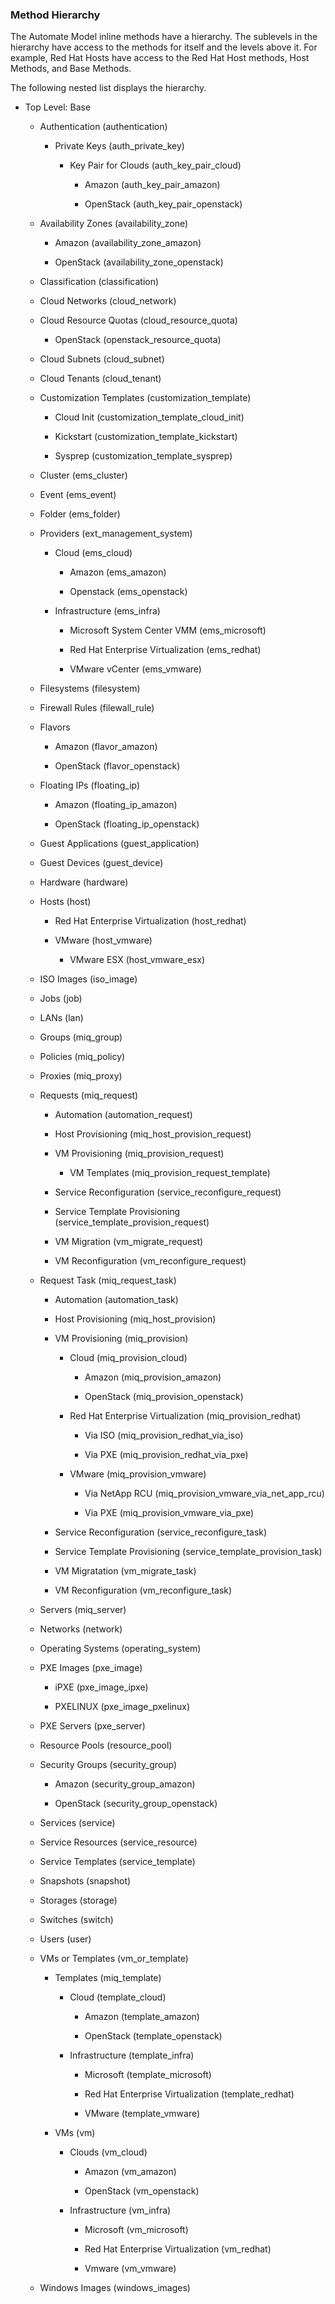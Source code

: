### Method Hierarchy

The Automate Model inline methods have a hierarchy. The sublevels in the
hierarchy have access to the methods for itself and the levels above it.
For example, Red Hat Hosts have access to the Red Hat Host methods, Host
Methods, and Base Methods.

The following nested list displays the hierarchy.

  - Top Level: Base

      - Authentication (authentication)

          - Private Keys (auth\_private\_key)

              - Key Pair for Clouds (auth\_key\_pair\_cloud)

                  - Amazon (auth\_key\_pair\_amazon)

                  - OpenStack (auth\_key\_pair\_openstack)

      - Availability Zones (availability\_zone)

          - Amazon (availability\_zone\_amazon)

          - OpenStack (availability\_zone\_openstack)

      - Classification (classification)

      - Cloud Networks (cloud\_network)

      - Cloud Resource Quotas (cloud\_resource\_quota)

          - OpenStack (openstack\_resource\_quota)

      - Cloud Subnets (cloud\_subnet)

      - Cloud Tenants (cloud\_tenant)

      - Customization Templates (customization\_template)

          - Cloud Init (customization\_template\_cloud\_init)

          - Kickstart (customization\_template\_kickstart)

          - Sysprep (customization\_template\_sysprep)

      - Cluster (ems\_cluster)

      - Event (ems\_event)

      - Folder (ems\_folder)

      - Providers (ext\_management\_system)

          - Cloud (ems\_cloud)

              - Amazon (ems\_amazon)

              - Openstack (ems\_openstack)

          - Infrastructure (ems\_infra)

              - Microsoft System Center VMM (ems\_microsoft)

              - Red Hat Enterprise Virtualization (ems\_redhat)

              - VMware vCenter (ems\_vmware)

      - Filesystems (filesystem)

      - Firewall Rules (filewall\_rule)

      - Flavors

          - Amazon (flavor\_amazon)

          - OpenStack (flavor\_openstack)

      - Floating IPs (floating\_ip)

          - Amazon (floating\_ip\_amazon)

          - OpenStack (floating\_ip\_openstack)

      - Guest Applications (guest\_application)

      - Guest Devices (guest\_device)

      - Hardware (hardware)

      - Hosts (host)

          - Red Hat Enterprise Virtualization (host\_redhat)

          - VMware (host\_vmware)

              - VMware ESX (host\_vmware\_esx)

      - ISO Images (iso\_image)

      - Jobs (job)

      - LANs (lan)

      - Groups (miq\_group)

      - Policies (miq\_policy)

      - Proxies (miq\_proxy)

      - Requests (miq\_request)

          - Automation (automation\_request)

          - Host Provisioning (miq\_host\_provision\_request)

          - VM Provisioning (miq\_provision\_request)

              - VM Templates (miq\_provision\_request\_template)

          - Service Reconfiguration (service\_reconfigure\_request)

          - Service Template Provisioning
            (service\_template\_provision\_request)

          - VM Migration (vm\_migrate\_request)

          - VM Reconfiguration (vm\_reconfigure\_request)

      - Request Task (miq\_request\_task)

          - Automation (automation\_task)

          - Host Provisioning (miq\_host\_provision)

          - VM Provisioning (miq\_provision)

              - Cloud (miq\_provision\_cloud)

                  - Amazon (miq\_provision\_amazon)

                  - OpenStack (miq\_provision\_openstack)

              - Red Hat Enterprise Virtualization
                (miq\_provision\_redhat)

                  - Via ISO (miq\_provision\_redhat\_via\_iso)

                  - Via PXE (miq\_provision\_redhat\_via\_pxe)

              - VMware (miq\_provision\_vmware)

                  - Via NetApp RCU
                    (miq\_provision\_vmware\_via\_net\_app\_rcu)

                  - Via PXE (miq\_provision\_vmware\_via\_pxe)

          - Service Reconfiguration (service\_reconfigure\_task)

          - Service Template Provisioning
            (service\_template\_provision\_task)

          - VM Migratation (vm\_migrate\_task)

          - VM Reconfiguration (vm\_reconfigure\_task)

      - Servers (miq\_server)

      - Networks (network)

      - Operating Systems (operating\_system)

      - PXE Images (pxe\_image)

          - iPXE (pxe\_image\_ipxe)

          - PXELINUX (pxe\_image\_pxelinux)

      - PXE Servers (pxe\_server)

      - Resource Pools (resource\_pool)

      - Security Groups (security\_group)

          - Amazon (security\_group\_amazon)

          - OpenStack (security\_group\_openstack)

      - Services (service)

      - Service Resources (service\_resource)

      - Service Templates (service\_template)

      - Snapshots (snapshot)

      - Storages (storage)

      - Switches (switch)

      - Users (user)

      - VMs or Templates (vm\_or\_template)

          - Templates (miq\_template)

              - Cloud (template\_cloud)

                  - Amazon (template\_amazon)

                  - OpenStack (template\_openstack)

              - Infrastructure (template\_infra)

                  - Microsoft (template\_microsoft)

                  - Red Hat Enterprise Virtualization (template\_redhat)

                  - VMware (template\_vmware)

          - VMs (vm)

              - Clouds (vm\_cloud)

                  - Amazon (vm\_amazon)

                  - OpenStack (vm\_openstack)

              - Infrastructure (vm\_infra)

                  - Microsoft (vm\_microsoft)

                  - Red Hat Enterprise Virtualization (vm\_redhat)

                  - Vmware (vm\_vmware)

      - Windows Images (windows\_images)
